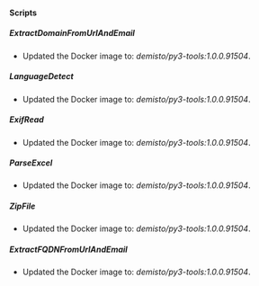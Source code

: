 
#### Scripts

##### ExtractDomainFromUrlAndEmail

- Updated the Docker image to: *demisto/py3-tools:1.0.0.91504*.
##### LanguageDetect

- Updated the Docker image to: *demisto/py3-tools:1.0.0.91504*.
##### ExifRead

- Updated the Docker image to: *demisto/py3-tools:1.0.0.91504*.
##### ParseExcel

- Updated the Docker image to: *demisto/py3-tools:1.0.0.91504*.
##### ZipFile

- Updated the Docker image to: *demisto/py3-tools:1.0.0.91504*.
##### ExtractFQDNFromUrlAndEmail

- Updated the Docker image to: *demisto/py3-tools:1.0.0.91504*.
